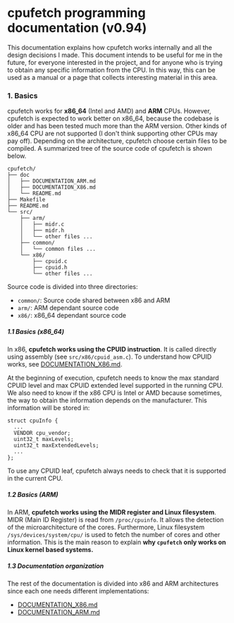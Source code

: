 # cpufetch programming documentation (v0.94)
This documentation explains how cpufetch works internally and all the design decisions I made. This document intends to be useful for me in the future, for everyone interested in the project, and for anyone who is trying to obtain any specific information from the CPU. In this way, this can be used as a manual or a page that collects interesting material in this area.

### 1. Basics
cpufetch works for __x86_64__ (Intel and AMD) and  __ARM__ CPUs. However, cpufetch is expected to work better on x86_64, because the codebase is older and has been tested much more than the ARM version. Other kinds of x86_64 CPU are not supported (I don't think supporting other CPUs may pay off). Depending on the architecture, cpufetch choose certain files to be compiled. A summarized tree of the source code of cpufetch is shown below.

```
cpufetch/
├── doc
│   ├── DOCUMENTATION_ARM.md
│   ├── DOCUMENTATION_X86.md
│   └── README.md
├── Makefile
├── README.md
└── src/
    ├── arm/
    │   ├── midr.c
    │   ├── midr.h
    │   └── other files ...
    ├── common/
    │   └── common files ...
    └── x86/
        ├── cpuid.c
        ├── cpuid.h
        └── other files ...
```

Source code is divided into three directories:

- `common/`: Source code shared between x86 and ARM
- `arm/`: ARM dependant source code
- `x86/`: x86_64 dependant source code

##### 1.1 Basics (x86_64)

In x86, __cpufetch works using the CPUID instruction__. It is called directly using assembly (see `src/x86/cpuid_asm.c`). To understand how CPUID works, see [DOCUMENTATION_X86.md](https://github.com/Dr-Noob/cpufetch/blob/master/doc/DOCUMENTATION_X86.md).

At the beginning of execution, cpufetch needs to know the max standard CPUID level and max CPUID extended level supported in the running CPU. We also need to know if the x86 CPU is Intel or AMD because sometimes, the way to obtain the information depends on the manufacturer. This information will be stored in:

```
struct cpuInfo {
  ...
  VENDOR cpu_vendor;
  uint32_t maxLevels;  
  uint32_t maxExtendedLevels;
  ...
};
```

To use any CPUID leaf, cpufetch always needs to check that it is supported in the current CPU.

##### 1.2 Basics (ARM)
In ARM, __cpufetch works using the MIDR register and Linux filesystem__. MIDR (Main ID Register) is read from `/proc/cpuinfo`. It allows the detection of the microarchitecture of the cores. Furthermore, Linux filesystem `/sys/devices/system/cpu/` is used to fetch the number of cores and other information. This is the main reason to explain __why `cpufetch` only works on Linux kernel based systems.__

##### 1.3 Documentation organization
The rest of the documentation is divided into x86 and ARM architectures since each one needs different implementations:

- [DOCUMENTATION_X86.md](https://github.com/Dr-Noob/cpufetch/blob/master/doc/DOCUMENTATION_X86.md)
- [DOCUMENTATION_ARM.md](https://github.com/Dr-Noob/cpufetch/blob/master/doc/DOCUMENTATION_ARM.md)
